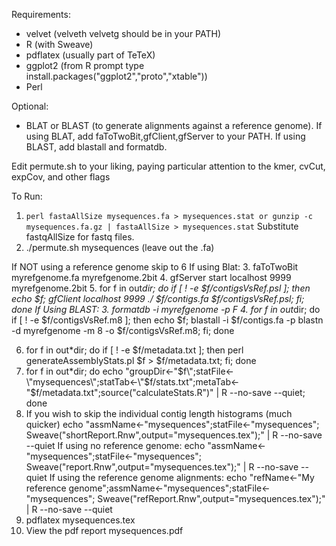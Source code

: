 Requirements:
- velvet (velveth velvetg should be in your PATH)
- R (with Sweave)
- pdflatex (usually part of TeTeX)
- ggplot2 (from R prompt type install.packages("ggplot2","proto","xtable"))
- Perl

Optional:
- BLAT or BLAST (to generate alignments against a reference genome). If using BLAT, add faToTwoBit,gfClient,gfServer to your PATH. If using BLAST, add blastall and formatdb.
 
Edit permute.sh to your liking, paying particular attention to the kmer, cvCut, expCov, and other flags

To Run:
1. `perl fastaAllSize mysequences.fa > mysequences.stat or gunzip -c mysequences.fa.gz | fastaAllSize > mysequences.stat` Substitute fastqAllSize for fastq files.
2. ./permute.sh mysequences (leave out the .fa)

If NOT using a reference genome skip to 6
If using Blat:
3. faToTwoBit myrefgenome.fa myrefgenome.2bit
4. gfServer start localhost 9999 myrefgenome.2bit
5. for f in out*dir; do if [ ! -e $f/contigsVsRef.psl ]; then echo $f; gfClient localhost 9999 ./ $f/contigs.fa $f/contigsVsRef.psl; fi; done
If Using BLAST:
3. formatdb -i myrefgenome -p F
4. for f in out*dir; do if [ ! -e $f/contigsVsRef.m8 ]; then echo $f; blastall -i $f/contigs.fa -p blastn -d myrefgenome -m 8 -o $f/contigsVsRef.m8; fi; done


6. for f in out*dir; do if [ ! -e $f/metadata.txt ]; then perl generateAssemblyStats.pl $f > $f/metadata.txt; fi; done
7. for f in out*dir; do echo "groupDir<-\"$f\";statFile<-\"mysequences\";statTab<-\"$f/stats.txt\";metaTab<-\"$f/metadata.txt\";source(\"calculateStats.R\")" | R --no-save --quiet; done
8. If you wish to skip the individual contig length histograms (much quicker)
     echo "assmName<-\"mysequences\";statFile<-\"mysequences\"; Sweave(\"shortReport.Rnw\",output=\"mysequences.tex\");" | R --no-save --quiet
   If using no reference genome:
     echo "assmName<-\"mysequences\";statFile<-\"mysequences\"; Sweave(\"report.Rnw\",output=\"mysequences.tex\");" | R --no-save --quiet
   If using the reference genome alignments:
     echo "refName<-\"My reference genome\";assmName<-\"mysequences\";statFile<-\"mysequences\"; Sweave(\"refReport.Rnw\",output=\"mysequences.tex\");" | R --no-save --quiet
9. pdflatex mysequences.tex
10. View the pdf report mysequences.pdf
